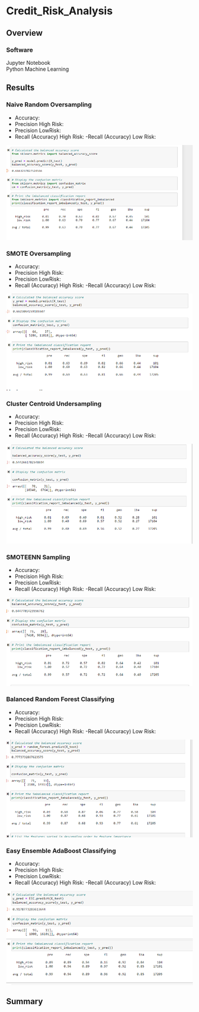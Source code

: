 # Credit_Risk_Analysis

## Overview

### Software

Jupyter Notebook \
Python Machine Learning

## Results

### Naive Random Oversampling

- Accuracy:
- Precision High Risk:
- Precision LowRisk:
- Recall (Accuracy) High Risk:
-Recall (Accuracy) Low Risk:

![image](https://github.com/roderickspells/Credit_Risk_Analysis/blob/main/Challenge/images/naive_oversampling.png?raw=true)


### SMOTE Oversampling

- Accuracy:
- Precision High Risk:
- Precision LowRisk:
- Recall (Accuracy) High Risk:
-Recall (Accuracy) Low Risk:

![image](https://github.com/roderickspells/Credit_Risk_Analysis/blob/main/Challenge/images/SMOTE_oversampling.png?raw=true)


### Cluster Centroid Undersampling

- Accuracy:
- Precision High Risk:
- Precision LowRisk:
- Recall (Accuracy) High Risk:
-Recall (Accuracy) Low Risk:

![image](https://github.com/roderickspells/Credit_Risk_Analysis/blob/main/Challenge/images/Cluster_Centroid_Undersampling.png?raw=true)


### SMOTEENN Sampling

- Accuracy:
- Precision High Risk:
- Precision LowRisk:
- Recall (Accuracy) High Risk:
-Recall (Accuracy) Low Risk:

![image](https://github.com/roderickspells/Credit_Risk_Analysis/blob/main/Challenge/images/SMOTEENN_Sampling.png?raw=true)

### Balanced Random Forest Classifying

- Accuracy:
- Precision High Risk:
- Precision LowRisk:
- Recall (Accuracy) High Risk:
-Recall (Accuracy) Low Risk:

![image](https://github.com/roderickspells/Credit_Risk_Analysis/blob/main/Challenge/images/Balanced_Random_Forest_Classifying.png?raw=true)


### Easy Ensemble  AdaBoost Classifying

- Accuracy:
- Precision High Risk:
- Precision LowRisk:
- Recall (Accuracy) High Risk:
-Recall (Accuracy) Low Risk:

![image](https://github.com/roderickspells/Credit_Risk_Analysis/blob/main/Challenge/images/Easy_Ensemble_AdaBoost_Classifier.png?raw=true)





## Summary